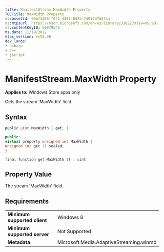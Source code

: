 ```yaml
---
title: ManifestStream.MaxWidth Property
TOCTitle: MaxWidth Property
ms:assetid: 99af3308-f641-4351-842b-7491247d67a4
ms:mtpsurl: https://msdn.microsoft.com/en-us/library/JJ822791(v=VS.90)
ms:contentKeyID: 50079545
ms.date: 11/19/2012
mtps_version: v=VS.90
dev_langs:
- csharp
- c++
- jscript
---
```


# ManifestStream.MaxWidth Property

**Applies to:** Windows Store apps only

Gets the stream 'MaxWidth' field.

## Syntax

``` csharp
public uint MaxWidth { get; }
```

``` c++
public:
virtual property unsigned int MaxWidth {
unsigned int get () sealed;
}
```

``` jscript
final function get MaxWidth () : uint
```

## Property Value

The stream 'MaxWidth' field.

## Requirements

|||
|--- |--- |
|**Minimum supported client**|Windows 8|
|**Minimum supported server**|Not Supported|
|**Metadata**|Microsoft.Media.AdaptiveStreaming.winmd|

